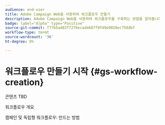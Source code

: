 ```yaml
---
audience: end-user
title: Adobe Campaign Web을 사용하여 워크플로우 만들기
description: Adobe Campaign Web을 사용하여 워크플로우를 구축하는 방법을 알아봅니다
badge: label="Alpha" type="Positive"
source-git-commit: f77b5a483f7276ecade687f9fd9e9028ec750dbf
workflow-type: tm+mt
source-wordcount: '36'
ht-degree: 0%

---
```



# 워크플로우 만들기 시작 {#gs-workflow-creation}

콘텐츠 TBD

워크플로우 개요

캠페인 및 독립형 워크플로우: 만드는 방법

